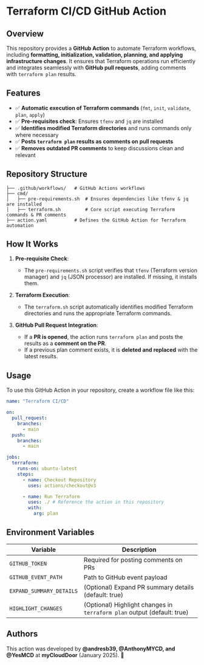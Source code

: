 # Terraform CI/CD GitHub Action

## Overview

This repository provides a **GitHub Action** to automate Terraform workflows, including **formatting, initialization, validation, planning, and applying infrastructure changes**. It ensures that Terraform operations run efficiently and integrates seamlessly with **GitHub pull requests**, adding comments with `terraform plan` results.

## Features

- ✅ **Automatic execution of Terraform commands** (`fmt`, `init`, `validate`, `plan`, `apply`)
- ✅ **Pre-requisites check**: Ensures `tfenv` and `jq` are installed
- ✅ **Identifies modified Terraform directories** and runs commands only where necessary
- ✅ **Posts `terraform plan` results as comments on pull requests**
- ✅ **Removes outdated PR comments** to keep discussions clean and relevant

## Repository Structure

```
├── .github/workflows/   # GitHub Actions workflows
├── cmd/
│   ├── pre-requirements.sh  # Ensures dependencies like tfenv & jq are installed
│   ├── terraform.sh         # Core script executing Terraform commands & PR comments
├── action.yaml          # Defines the GitHub Action for Terraform automation
```

## How It Works

1. **Pre-requisite Check**:

   - The `pre-requirements.sh` script verifies that `tfenv` (Terraform version manager) and `jq` (JSON processor) are installed. If missing, it installs them.

2. **Terraform Execution**:

   - The `terraform.sh` script automatically identifies modified Terraform directories and runs the appropriate Terraform commands.

3. **GitHub Pull Request Integration**:
   - If a **PR is opened**, the action runs `terraform plan` and posts the results as a **comment on the PR**.
   - If a previous plan comment exists, it is **deleted and replaced** with the latest results.

## Usage

To use this GitHub Action in your repository, create a workflow file like this:

```yaml
name: "Terraform CI/CD"

on:
  pull_request:
    branches:
      - main
  push:
    branches:
      - main

jobs:
  terraform:
    runs-on: ubuntu-latest
    steps:
      - name: Checkout Repository
        uses: actions/checkout@v3

      - name: Run Terraform
        uses: ./ # Reference the action in this repository
        with:
          arg: plan
```

## Environment Variables

| Variable                 | Description                                                             |
| ------------------------ | ----------------------------------------------------------------------- |
| `GITHUB_TOKEN`           | Required for posting comments on PRs                                    |
| `GITHUB_EVENT_PATH`      | Path to GitHub event payload                                            |
| `EXPAND_SUMMARY_DETAILS` | (Optional) Expand PR summary details (default: true)                    |
| `HIGHLIGHT_CHANGES`      | (Optional) Highlight changes in `terraform plan` output (default: true) |

## Authors

This action was developed by **@andresb39, @AnthonyMYCD, and @YesMCD** at **myCloudDoor** (January 2025). 🚀
